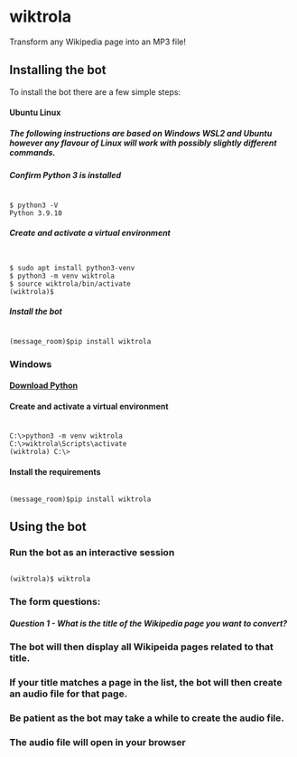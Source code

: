 # wiktrola
Transform any Wikipedia page into an MP3 file!

## Installing the bot
To install the bot there are a few simple steps:
#### Ubuntu Linux 
##### The following instructions are based on Windows WSL2 and Ubuntu however any flavour of Linux will work with possibly slightly different commands.

##### Confirm Python 3 is installed

#####
```console

$ python3 -V
Python 3.9.10

```

##### Create and activate a virtual environment

######
```console

$ sudo apt install python3-venv
$ python3 -m venv wiktrola
$ source wiktrola/bin/activate
(wiktrola)$

```
##### Install the bot
```console

(message_room)$pip install wiktrola

```
### Windows

#### [Download Python](https://python.org)
#### Create and activate a virtual environment
#####
```console

C:\>python3 -m venv wiktrola
C:\>wiktrola\Scripts\activate
(wiktrola) C:\>

```
#### Install the requirements
```console

(message_room)$pip install wiktrola

```

## Using the bot
### Run the bot as an interactive session
```console

(wiktrola)$ wiktrola

```
### The form questions:

##### Question 1 - What is the title of the Wikipedia page you want to convert?

### The bot will then display all Wikipeida pages related to that title.

### If your title matches a page in the list, the bot will then create an audio file for that page.

### Be patient as the bot may take a while to create the audio file.

### The audio file will open in your browser